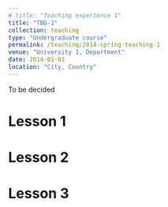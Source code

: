 ```yaml
---
# title: "Teaching experience 1"
title: "TBD-1"
collection: teaching
type: "Undergraduate course"
permalink: /teaching/2014-spring-teaching-1
venue: "University 1, Department"
date: 2014-01-01
location: "City, Country"
---
```


<!-- This is a description of a teaching experience. You can use markdown like any other post.

Heading 1
======

Heading 2
======

Heading 3
====== -->

To be decided

Lesson 1
======

Lesson 2
======

Lesson 3
======